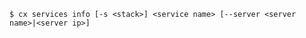 <!-- usedin: [ _includes/_inlines/Toolbelt/common/services/services_usage-v1.md] -->

```
$ cx services info [-s <stack>] <service name> [--server <server name>|<server ip>]
```
